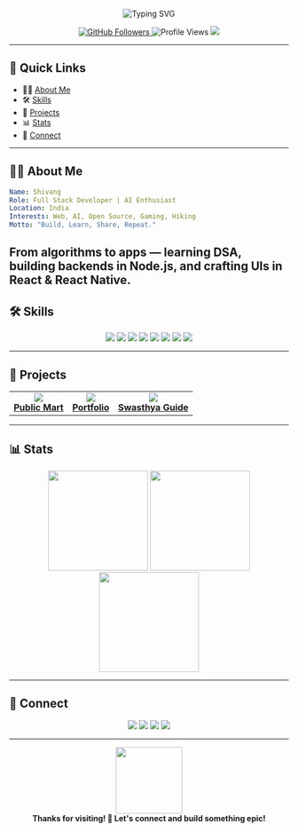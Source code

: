 <!-- Shivang1611's Interactive GitHub Profile README -->

<p align="center">
  <img src="https://readme-typing-svg.demolab.com?font=Fira+Code&weight=600&size=30&pause=1000&color=0AF7FF&center=true&vCenter=true&width=550&lines=Hi+I'm+Shivang+%F0%9F%91%8B;Web+Dev+%7C+AI+Explorer+%7C+Open+Source+Fan;Welcome+to+my+GitHub+profile!" alt="Typing SVG" />
</p>

<p align="center">
  <a href="https://github.com/Shivang1611?tab=followers">
    <img src="https://img.shields.io/github/followers/Shivang1611?label=Followers&style=for-the-badge" alt="GitHub Followers">
  </a>
  <img src="https://komarev.com/ghpvc/?username=Shivang1611&label=Profile+views&color=0e75b6&style=for-the-badge" alt="Profile Views" />
  <a href="mailto:your.email@example.com">
    <img src="https://img.shields.io/badge/Email-D14836?logo=gmail&style=for-the-badge">
  </a>
</p>

---

## 🚀 Quick Links

- 🧑‍💻 [About Me](#about-me)
- 🛠️ [Skills](#skills)
- 🌟 [Projects](#projects)
- 📊 [Stats](#stats)
- 🤝 [Connect](#connect)

---

## 🧑‍💻 About Me

```yaml
Name: Shivang
Role: Full Stack Developer | AI Enthusiast
Location: India
Interests: Web, AI, Open Source, Gaming, Hiking
Motto: "Build, Learn, Share, Repeat."
```

From algorithms to apps — learning DSA, building backends in Node.js, and crafting UIs in React & React Native.
---

## 🛠️ Skills

<p align="center">
  <img src="https://img.shields.io/badge/React-20232A?style=for-the-badge&logo=react&logoColor=61DAFB"/>
  <img src="https://img.shields.io/badge/React%20Native-20232A?style=for-the-badge&logo=react&logoColor=61DAFB"/>
  <img src="https://img.shields.io/badge/Node.js-339933?style=for-the-badge&logo=nodedotjs&logoColor=white"/>
  <img src="https://img.shields.io/badge/JavaScript-F7DF1E?style=for-the-badge&logo=javascript&logoColor=black"/>
  <img src="https://img.shields.io/badge/TypeScript-007ACC?style=for-the-badge&logo=typescript&logoColor=white"/>
  <img src="https://img.shields.io/badge/Python-3776AB?style=for-the-badge&logo=python&logoColor=white"/>
  <img src="https://img.shields.io/badge/MongoDB-4EA94B?style=for-the-badge&logo=mongodb&logoColor=white"/>
  <img src="https://img.shields.io/badge/Git-F05032?style=for-the-badge&logo=git&logoColor=white"/>
  
</p>

---

## 🌟 Projects

<table>
  <tr>
    <td align="center">
      <a href="https://github.com/Shivang1611/PublicMart_APp">
        <img src="https://github-readme-stats.vercel.app/api/pin/?username=Shivang1611&repo=AwesomeAI&theme=tokyonight" />
        <br/>
        <b>Public Mart</b>
      </a>
    </td>
    <td align="center">
      <a href="https://shivang1611.github.io/Portfolio/">
        <img src="https://github-readme-stats.vercel.app/api/pin/?username=Shivang1611&repo=Portfolio&theme=tokyonight" />
        <br/>
        <b>Portfolio</b>
      </a>
    </td>
    <td align="center">
      <a href="https://github.com/Shivang1611/SwasthyaGuide">
        <img src="https://github.com/Shivang1611/SwasthyaGuide" />
        <br/>
        <b>Swasthya Guide</b>
      </a>
    </td>
  </tr>
</table>

---

## 📊 Stats

<p align="center">
  <img src="https://github-readme-stats.vercel.app/api?username=Shivang1611&show_icons=true&theme=tokyonight" height="180" />
  <img src="https://github-readme-streak-stats.herokuapp.com/?user=Shivang1611&theme=tokyonight" height="180" />
  <img src="https://github-readme-activity-graph.cyclic.app/graph?username=Shivang1611&theme=tokyo-night" height="180" />
</p>

---



## 🤝 Connect

<p align="center">
  <a href="[YOUR_LINKEDIN_URL](https://www.linkedin.com/in/shivang-shukla-6212012b2/)"><img src="https://img.shields.io/badge/LinkedIn-0077B5?logo=linkedin&style=for-the-badge"></a>
  <a href="[YOUR_TWITTER_URL](https://x.com/Shivangshukla05)"><img src="https://img.shields.io/badge/Twitter-1DA1F2?logo=twitter&style=for-the-badge"></a>
  <a href="[YOUR_PORTFOLIO_UR](https://shivang1611.github.io/Portfolio/)L"><img src="https://img.shields.io/badge/Portfolio-1611?logo=githubpages&style=for-the-badge"></a>
  <a href="shivangshukla306@gmail.com"><img src="https://img.shields.io/badge/Gmail-D14836?logo=gmail&style=for-the-badge"></a>
</p>

---

<p align="center">
  <img src="https://media.giphy.com/media/IcifS6QX6Qy9W/giphy.gif" width="120" />
  <br>
  <b>Thanks for visiting! 🚀 Let's connect and build something epic!</b>
</p>

